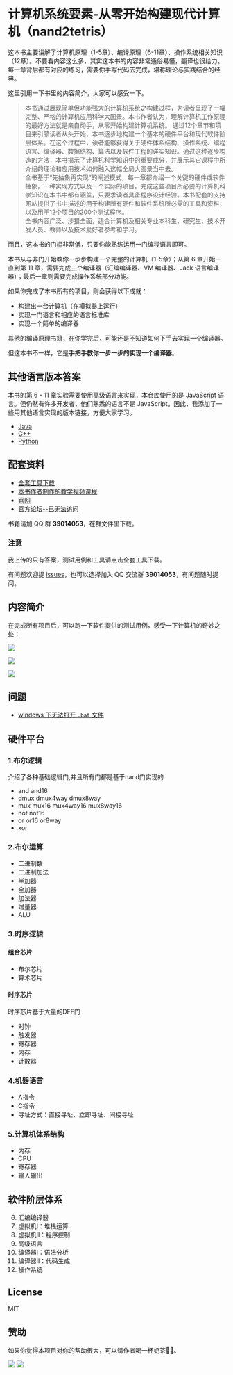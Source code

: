 # 计算机系统要素-从零开始构建现代计算机（nand2tetris）
这本书主要讲解了计算机原理（1-5章）、编译原理（6-11章）、操作系统相关知识（12章）。不要看内容这么多，其实这本书的内容非常通俗易懂，翻译也很给力。每一章背后都有对应的练习，需要你手写代码去完成，堪称理论与实践结合的经典。

这里引用一下书里的内容简介，大家可以感受一下。
>本书通过展现简单但功能强大的计算机系统之构建过程，为读者呈现了一幅完整、严格的计算机应用科学大图景。本书作者认为，理解计算机工作原理的最好方法就是亲自动手，从零开始构建计算机系统。
通过12个章节和项目来引领读者从头开始，本书逐步地构建一个基本的硬件平台和现代软件阶层体系。在这个过程中，读者能够获得关于硬件体系结构、操作系统、编程语言、编译器、数据结构、算法以及软件工程的详实知识。通过这种逐步构造的方法，本书揭示了计算机科学知识中的重要成分，并展示其它课程中所介绍的理论和应用技术如何融入这幅全局大图景当中去。
<br>全书基于“先抽象再实现”的阐述模式，每一章都介绍一个关键的硬件或软件抽象，一种实现方式以及一个实际的项目。完成这些项目所必要的计算机科学知识在本书中都有涵盖，只要求读者具备程序设计经验。本书配套的支持网站提供了书中描述的用于构建所有硬件和软件系统所必需的工具和资料，以及用于12个项目的200个测试程序。<br>
全书内容广泛、涉猎全面，适合计算机及相关专业本科生、研究生、技术开发人员、教师以及技术爱好者参考和学习。

而且，这本书的门槛非常低，只要你能熟练运用一门编程语言即可。

本书从与非门开始教你一步步构建一个完整的计算机（1-5章）；从第 6 章开始一直到第 11 章，需要完成三个编译器（汇编编译器、VM 编译器、Jack 语言编译器）；最后一章则需要完成操作系统部分功能。

如果你完成了本书所有的项目，则会获得以下成就：
* 构建出一台计算机（在模拟器上运行） 
* 实现一门语言和相应的语言标准库
* 实现一个简单的编译器

其他的编译原理书籍，在你学完后，可能还是不知道如何下手去实现一个编译器。

但这本书不一样，它是**手把手教你一步一步的实现一个编译器**。

## 其他语言版本答案
本书的第 6 - 11 章实验需要使用高级语言来实现，本仓库使用的是 JavaScript 语言。但仍然有许多开发者，他们熟悉的语言不是 JavaScript。因此，我添加了一些用其他语言实现的版本链接，方便大家学习。
* [Java](https://github.com/AllenWrong/nand2tetris)
* [C++](https://github.com/FusionBolt/The-Elements-of-Computer-Systems-Project)
* [Python](https://github.com/xrahoo/nand2tetris-python)

## 配套资料
* [全套工具下载](https://github.com/woai3c/teocs-exercises/blob/master/nand2tetris.zip)
* [本书作者制作的教学视频课程](https://www.coursera.org/learn/build-a-computer/home/welcome)
* [官网](https://www.nand2tetris.org/)
* [官方论坛--已无法访问](http://nand2tetris-questions-and-answers-forum.32033.n3.nabble.com/)

书籍请加 QQ 群 **39014053**，在群文件里下载。
### 注意
我上传的只有答案，测试用例和工具请点击全套工具下载。

有问题欢迎提 [issues](https://github.com/woai3c/nand2tetris/issues)，也可以选择加入 QQ 交流群 **39014053**，有问题随时提问。

## 内容简介
在完成所有项目后，可以跑一下软件提供的测试用例，感受一下计算机的奇妙之处：

![](https://p6-juejin.byteimg.com/tos-cn-i-k3u1fbpfcp/d040649df3bb4cd28b7b90a9f857fe4e~tplv-k3u1fbpfcp-zoom-1.image)

![](https://p9-juejin.byteimg.com/tos-cn-i-k3u1fbpfcp/e5820185fae84ac389f457d5df08f2c8~tplv-k3u1fbpfcp-zoom-1.image)

![](https://p6-juejin.byteimg.com/tos-cn-i-k3u1fbpfcp/ae42f59db6714190a9a2b8c13741d0c2~tplv-k3u1fbpfcp-zoom-1.image)

## 问题
* [windows 下无法打开 `.bat` 文件](https://github.com/woai3c/nand2tetris/tree/master/09)

## 硬件平台

### 1.布尔逻辑
介绍了各种基础逻辑门,并且所有门都是基于nand门实现的
* and  and16
* dmux  dmux4way  dmux8way
* mux  mux16  mux4way16  mux8way16
* not  not16
* or  or16  or8way
* xor

### 2.布尔运算
* 二进制数
* 二进制加法
* 半加器
* 全加器
* 加法器
* 增量器
* ALU

### 3.时序逻辑
#### 组合芯片
* 布尔芯片
* 算术芯片

#### 时序芯片
时序芯片基于大量的DFF门
* 时钟 
* 触发器 
* 寄存器 
* 内存
* 计数器


### 4.机器语言
* A指令
* C指令
* 寻址方式：直接寻址、立即寻址、间接寻址

### 5.计算机体系结构
* 内存
* CPU
* 寄存器
* 输入输出

## 软件阶层体系
6. 汇编编译器
7. 虚拟机I：堆栈运算
8. 虚拟机II：程序控制
9. 高级语言
10. 编译器I：语法分析
11. 编译器II：代码生成
12. 操作系统

## License
MIT
## 赞助
如果你觉得本项目对你的帮助很大，可以请作者喝一杯奶茶🎁😉。

![](https://github.com/woai3c/nand2tetris/blob/master/img/wx.jpg)
![](https://github.com/woai3c/nand2tetris/blob/master/img/zfb.jpg)
